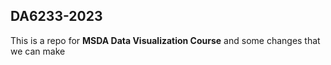 ## DA6233-2023
This is a repo for **MSDA Data Visualization Course** and some changes that we can make
